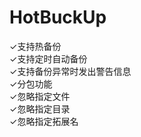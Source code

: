 # HotBuckUp

✓支持热备份<br>
✓支持定时自动备份<br>
✓支持备份异常时发出警告信息<br>
✓分包功能<br>
✓忽略指定文件<br>
✓忽略指定目录<br>
✓忽略指定拓展名
